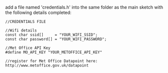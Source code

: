 add a file named 'credentials.h' into the same folder as the main sketch with the following details completed:

```
//CREDENTIALS FILE

//Wifi details
const char ssid[]     = "YOUR_WIFI_SSID";
const char password[] = "YOUR_WIFI_PASSWORD";

//Met Office API Key
#define MO_API_KEY "YOUR_METOFFICE_API_KEY"

//register for Met Office Datapoint here: http://www.metoffice.gov.uk/datapoint
```
